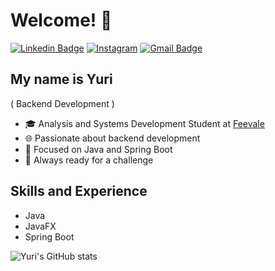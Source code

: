 <h1>Welcome! 👋</h1>

[![Linkedin Badge](https://img.shields.io/badge/-LinkedIn-8080f2?style=for-the-badge&logo=Linkedin&logoColor=white&link=https://www.linkedin.com/in/yuri-da-silva-lima/)](https://www.linkedin.com/in/yuri-da-silva-lima/)
[![Instagram](https://img.shields.io/badge/Instagram-8080f2?style=for-the-badge&logo=instagram&logoColor=white)](https://www.instagram.com/_yurri7/)
[![Gmail Badge](https://img.shields.io/badge/-yurilsilva93@gmail.com-8080f2?style=for-the-badge&logo=Gmail&logoColor=white&link=mailto:yurilsilva93@gmail.com)](mailto:yurilsilva93@gmail.com)

## My name is Yuri
( Backend Development )
- 🎓 Analysis and Systems Development Student at [Feevale](https://www.feevale.br/)
- 🌐 Passionate about backend development
- 📘 Focused on Java and Spring Boot
- 🎯 Always ready for a challenge

## Skills and Experience
- Java
- JavaFX
- Spring Boot

![Yuri's GitHub stats](https://github-readme-stats.vercel.app/api?username=Yuri-Silva2&theme=material-palenight&show_icons=true)
